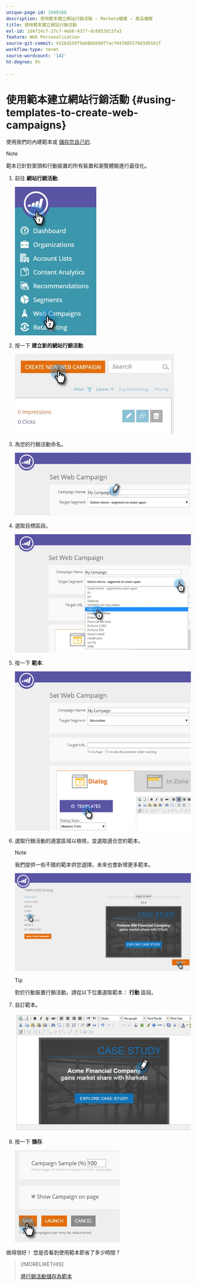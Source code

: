 ```yaml
---
unique-page-id: 2949168
description: 使用範本建立網站行銷活動 — Marketo檔案 — 產品檔案
title: 使用範本建立網站行銷活動
exl-id: 1d4f24c7-27c7-4eb6-9377-dc6853d13fa3
feature: Web Personalization
source-git-commit: 431bd258f9a68bbb9df7acf043085578d3d91b1f
workflow-type: tm+mt
source-wordcount: '142'
ht-degree: 0%

---
```


# 使用範本建立網站行銷活動 {#using-templates-to-create-web-campaigns}

使用我們的內建範本或 [儲存您自己的](save-your-campaign-as-a-template.md).

>[!NOTE]
>
>範本已針對案頭和行動裝置的所有裝置和瀏覽體驗進行最佳化。

1. 前往 **網站行銷活動**.

   ![](assets/web-campaigns-hand.jpg)

1. 按一下 **建立新的網站行銷活動**.

   ![](assets/create-new-web-campaign-create-hand.jpg)

1. 為您的行銷活動命名。

   ![](assets/set-web-campaign-my-campaign-hand.jpg)

1. 選取目標區段。

   ![](assets/set-web-campaign-education.jpg)

1. 按一下 **範本**.

   ![](assets/templates.png)

1. 選取行銷活動的適當區域以檢視，並選取適合您的範本。

   >[!NOTE]
   >
   >我們提供一些不錯的範本供您選擇，未來也會新增更多範本。

   ![](assets/select.png)

   >[!TIP]
   >
   >對於行動裝置行銷活動，請從以下位置選取範本： **行動** 區段。

1. 自訂範本。

   ![](assets/customize-template.jpg)

1. 按一下 **儲存**.

   ![](assets/click-save-hand.jpg)

做得很好！ 您是否看到使用範本節省了多少時間？

>[!MORELIKETHIS]
>
>[將行銷活動儲存為範本](/help/marketo/product-docs/web-personalization/using-templates/save-your-campaign-as-a-template.md)
